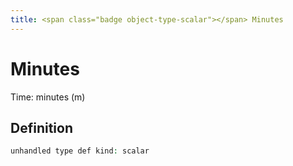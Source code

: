 ```yaml
---
title: <span class="badge object-type-scalar"></span> Minutes
---
```

# <span class="badge object-type-scalar"></span> Minutes

Time: minutes (m)

## Definition

```php
unhandled type def kind: scalar
```
